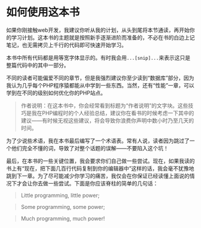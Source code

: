 # 如何使用这本书

如果你刚接触web开发，我建议你听从我的计划，从头到尾将本节通读，再开始你的学习计划。这本书的主题就是按照新手逐渐进阶而准备的，不必在书的白边上记笔记，也无需拷贝上千行的代码即可快速开始学习。

本书中所有代码都是用等宽字体显示的。有时我会用`...[snip]...`来表示这只是整篇代码中的其中一部分。

不同的读者可能偏爱不同的章节，但是我强烈建议你至少读到“数据库”部分，因为我认为几乎每个PHP程序猿都能从中学到一些东西。当然，还有“性能”一章，可以学到在不同的级别如何优化你的PHP站点。

> 作者说明：在这本书中，你会经常看到标题为“作者说明”的文字块。这些技巧是我在PHP编程时的个人经验总结，建议你在看书的时候考虑一下其中的建议——有时候无视这些建议，将会导致你浪费你声明中数小时乃至几天的时间。

为了少说些术语，我在本书最后编写了一个术语表。常有人说，读者因为跳过了一个他们完全不懂的词，导致了对整个话题的误解——不要陷入这个坑！

最后，在本书的一些关键位置，我会要求你们自己做一些尝试。现在，如果我读的书上有“现在，把下面几百行代码复制到你的编辑器中”这样的话，我会毫不犹豫地跳到下一章。为了尽可能减少你学习的痛苦，我仅会在你保证已经读懂上面说的情况下才会让你去做一些尝试。下面是你应该脊柱的简单的几句话：

> Little programming, little power;

> Some programming, some power;

> Much programming, much power!
